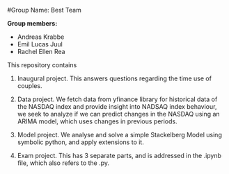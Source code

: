 #Group Name: Best Team

**Group members:**
- Andreas Krabbe
- Emil Lucas Juul
- Rachel Ellen Rea

This repository contains  
1. Inaugural project. This answers questions regarding the time use of couples. 

2. Data project. We fetch data from yfinance library for historical data of the NASDAQ index and provide insight into NADSAQ index behaviour, we seek to analyze if we can predict changes in the NASDAQ using an ARIMA model, which uses changes in previous periods.

3. Model project. We analyse and solve a simple Stackelberg Model using symbolic python, and apply extensions to it.

4. Exam project. This has 3 separate parts, and is addressed in the .ipynb file, which also refers to the .py.
